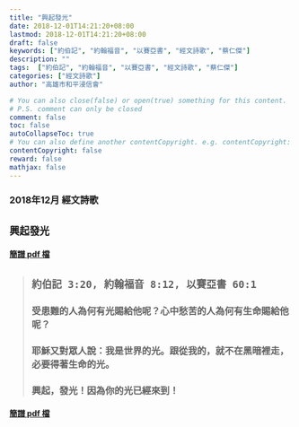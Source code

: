 ```yaml
---
title: "興起發光"
date: 2018-12-01T14:21:20+08:00
lastmod: 2018-12-01T14:21:20+08:00
draft: false
keywords: ["約伯記", "約翰福音", "以賽亞書", "經文詩歌", "蔡仁傑"]
description: ""
tags:  ["約伯記", "約翰福音", "以賽亞書", "經文詩歌", "蔡仁傑"]
categories: ["經文詩歌"]
author: "高雄市和平浸信會"

# You can also close(false) or open(true) something for this content.
# P.S. comment can only be closed
comment: false
toc: false
autoCollapseToc: true
# You can also define another contentCopyright. e.g. contentCopyright: "This is another copyright."
contentCopyright: false
reward: false
mathjax: false
---
```


### 2018年12月 經文詩歌

## `興起發光`

#### [簡譜 pdf 檔](/pdf-h/h201812.pdf "興起發光")

> ## `約伯記 3:20, 約翰福音 8:12, 以賽亞書 60:1`
>
> ### 受患難的人為何有光賜給他呢？心中愁苦的人為何有生命賜給他呢？
>
> ### 耶穌又對眾人說：我是世界的光。跟從我的，就不在黑暗裡走，必要得著生命的光。
>
> ### 興起，發光！因為你的光已經來到！

#### [簡譜 pdf 檔](/pdf-h/h201812.pdf "興起發光")